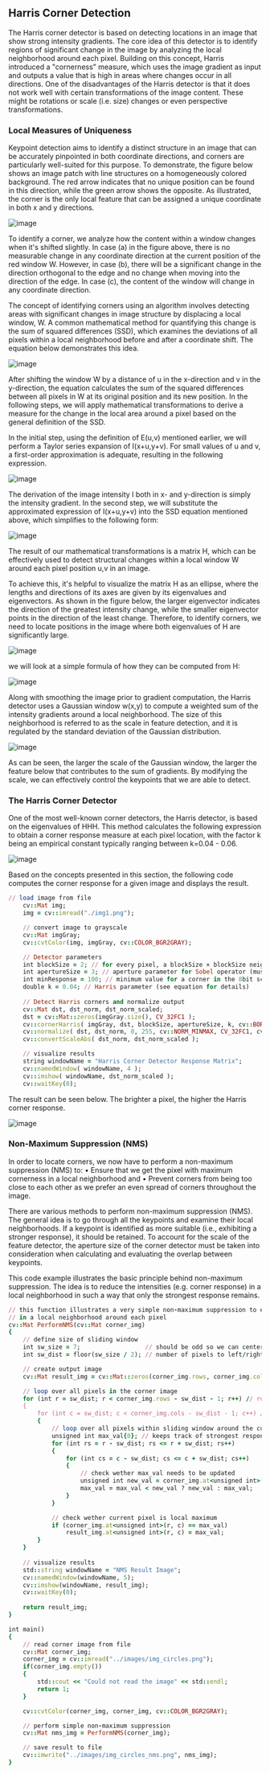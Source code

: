 ## Harris Corner Detection
The Harris corner detector is based on detecting locations in an image that show strong intensity gradients. The core idea of this detector is to identify regions of significant change in the image by analyzing the local neighborhood around each pixel. Building on this concept, Harris introduced a "cornerness" measure, which uses the image gradient as input and outputs a value that is high in areas where changes occur in all directions.
One of the disadvantages of the Harris detector is that it does not work well with certain transformations of the image content. These might be rotations or scale (i.e. size) changes or even perspective transformations.

### Local Measures of Uniqueness

Keypoint detection aims to identify a distinct structure in an image that can be accurately pinpointed in both coordinate directions, and corners are particularly well-suited for this purpose. To demonstrate, the figure below shows an image patch with line structures on a homogeneously colored background. The red arrow indicates that no unique position can be found in this direction, while the green arrow shows the opposite. As illustrated, the corner is the only local feature that can be assigned a unique coordinate in both x and y directions.

![image](https://github.com/user-attachments/assets/cb4b46f8-0ef6-4d11-9d89-659e16fd7ed8)

To identify a corner, we analyze how the content within a window changes when it's shifted slightly. In case (a) in the figure above, there is no measurable change in any coordinate direction at the current position of the red window W. However, in case (b), there will be a significant change in the direction orthogonal to the edge and no change when moving into the direction of the edge. In case (c), the content of the window will change in any coordinate direction.

The concept of identifying corners using an algorithm involves detecting areas with significant changes in image structure by displacing a local window, W. A common mathematical method for quantifying this change is the sum of squared differences (SSD), which examines the deviations of all pixels within a local neighborhood before and after a coordinate shift. The equation below demonstrates this idea.

![image](https://github.com/user-attachments/assets/c592a943-1d87-4540-bff2-5b668e112856)

After shifting the window W by a distance of u in the x-direction and v in the y-direction, the equation calculates the sum of the squared differences between all pixels in W at its original position and its new position. In the following steps, we will apply mathematical transformations to derive a measure for the change in the local area around a pixel based on the general definition of the SSD.

In the initial step, using the definition of E(u,v) mentioned earlier, we will perform a Taylor series expansion of I(x+u,y+v). For small values of u and v, a first-order approximation is adequate, resulting in the following expression.

![image](https://github.com/user-attachments/assets/e6558953-5469-49e8-990e-d2cdc273343e)

The derivation of the image intensity I both in x- and y-direction is simply the intensity gradient. 
In the second step, we will substitute the approximated expression of I(x+u,y+v) into the SSD equation mentioned above, which simplifies to the following form:

![image](https://github.com/user-attachments/assets/2d060390-574f-45fd-95e8-278dcbf41330)

The result of our mathematical transformations is a matrix H, which can be effectively used to detect structural changes within a local window W around each pixel position u,v in an image. 

To achieve this, it's helpful to visualize the matrix H as an ellipse, where the lengths and directions of its axes are given by its eigenvalues and eigenvectors. As shown in the figure below, the larger eigenvector indicates the direction of the greatest intensity change, while the smaller eigenvector points in the direction of the least change. Therefore, to identify corners, we need to locate positions in the image where both eigenvalues of H are significantly large.

![image](https://github.com/user-attachments/assets/80782a96-0125-45bd-94d5-506607666414)

we will look at a simple formula of how they can be computed from H:

![image](https://github.com/user-attachments/assets/3f6a566e-341e-4b8f-96d0-519f181fb015)

Along with smoothing the image prior to gradient computation, the Harris detector uses a Gaussian window w(x,y) to compute a weighted sum of the intensity gradients around a local neighborhood. The size of this neighborhood is referred to as the scale in feature detection, and it is regulated by the standard deviation of the Gaussian distribution.

![image](https://github.com/user-attachments/assets/a331be8b-0778-45f5-81a2-50bcc0ceee6b)

As can be seen, the larger the scale of the Gaussian window, the larger the feature below that contributes to the sum of gradients. By modifying the scale, we can effectively control the keypoints that we are able to detect.

### The Harris Corner Detector
One of the most well-known corner detectors, the Harris detector, is based on the eigenvalues of HHH. This method calculates the following expression to obtain a corner response measure at each pixel location, with the factor k being an empirical constant typically ranging between k=0.04 - 0.06.

![image](https://github.com/user-attachments/assets/53a9fbd5-7745-42a3-8f5e-abb14564613f)

Based on the concepts presented in this section, the following code computes the corner response for a given image and displays the result.


```ruby
// load image from file
    cv::Mat img;
    img = cv::imread("./img1.png");

    // convert image to grayscale
    cv::Mat imgGray; 
    cv::cvtColor(img, imgGray, cv::COLOR_BGR2GRAY);

    // Detector parameters
    int blockSize = 2; // for every pixel, a blockSize × blockSize neighborhood is considered
    int apertureSize = 3; // aperture parameter for Sobel operator (must be odd)
    int minResponse = 100; // minimum value for a corner in the 8bit scaled response matrix
    double k = 0.04; // Harris parameter (see equation for details)
    
    // Detect Harris corners and normalize output
    cv::Mat dst, dst_norm, dst_norm_scaled;
    dst = cv::Mat::zeros(imgGray.size(), CV_32FC1 );
    cv::cornerHarris( imgGray, dst, blockSize, apertureSize, k, cv::BORDER_DEFAULT ); 
    cv::normalize( dst, dst_norm, 0, 255, cv::NORM_MINMAX, CV_32FC1, cv::Mat() );
    cv::convertScaleAbs( dst_norm, dst_norm_scaled );

    // visualize results
    string windowName = "Harris Corner Detector Response Matrix";
    cv::namedWindow( windowName, 4 );
    cv::imshow( windowName, dst_norm_scaled );
    cv::waitKey(0);

```


 The result can be seen below. The brighter a pixel, the higher the Harris corner response.

![image](https://github.com/user-attachments/assets/b5266ee6-efe0-4120-9dab-0fabf4606847)

### Non-Maximum Suppression (NMS) 
In order to locate corners, we now have to perform a non-maximum suppression (NMS) to:
•	Ensure that we get the pixel with maximum cornerness in a local neighborhood and
•	Prevent corners from being too close to each other as we prefer an even spread of corners throughout the image.

There are various methods to perform non-maximum suppression (NMS). The general idea is to go through all the keypoints and examine their local neighborhoods. If a keypoint is identified as more suitable (i.e., exhibiting a stronger response), it should be retained. To account for the scale of the feature detector, the aperture size of the corner detector must be taken into consideration when calculating and evaluating the overlap between keypoints.

This code example illustrates the basic principle behind non-maximum suppression. The idea is to reduce the intensities (e.g. corner response) in a local neighborhood in such a way that only the strongest response remains.


```ruby
// this function illustrates a very simple non-maximum suppression to extract the strongest corners
// in a local neighborhood around each pixel
cv::Mat PerformNMS(cv::Mat corner_img)
{
    // define size of sliding window
    int sw_size = 7;                  // should be odd so we can center it on a pixel and have symmetry in all directions
    int sw_dist = floor(sw_size / 2); // number of pixels to left/right and top/down to investigate

    // create output image
    cv::Mat result_img = cv::Mat::zeros(corner_img.rows, corner_img.cols, CV_8U);

    // loop over all pixels in the corner image
    for (int r = sw_dist; r < corner_img.rows - sw_dist - 1; r++) // rows
    {
        for (int c = sw_dist; c < corner_img.cols - sw_dist - 1; c++) // cols
        {
            // loop over all pixels within sliding window around the current pixel
            unsigned int max_val{0}; // keeps track of strongest response
            for (int rs = r - sw_dist; rs <= r + sw_dist; rs++)
            {
                for (int cs = c - sw_dist; cs <= c + sw_dist; cs++)
                {
                    // check wether max_val needs to be updated
                    unsigned int new_val = corner_img.at<unsigned int>(rs, cs);
                    max_val = max_val < new_val ? new_val : max_val;
                }
            }

            // check wether current pixel is local maximum
            if (corner_img.at<unsigned int>(r, c) == max_val)
                result_img.at<unsigned int>(r, c) = max_val;
        }
    }
  	  
    // visualize results
    std::string windowName = "NMS Result Image";
    cv::namedWindow(windowName, 5);
    cv::imshow(windowName, result_img);
    cv::waitKey(0);
  
    return result_img;
}

int main()
{
    // read corner image from file
    cv::Mat corner_img;
    corner_img = cv::imread("../images/img_circles.png");
  	if(corner_img.empty())
    {
        std::cout << "Could not read the image" << std::endl;
        return 1;
    }

    cv::cvtColor(corner_img, corner_img, cv::COLOR_BGR2GRAY);

    // perform simple non-maximum suppression
    cv::Mat nms_img = PerformNMS(corner_img);

    // save result to file
    cv::imwrite("../images/img_circles_nms.png", nms_img);
}

```


